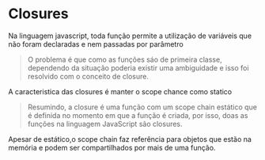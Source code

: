 # Closures

Na linguagem javascript, toda função permite a utilização de variáveis que não foram declaradas e nem passadas por parâmetro

> O problema é que como as funções sáo de primeira classe, dependendo da situação poderia existir uma ambiguidade e isso foi resolvido com o conceito de closure.

A caracteristica das closures é manter o scope chance como statico

> Resumindo, a closure é uma função com um scope chain estático que é definida no momento em que a função é criada, por isso, doas as funções na linguagem JavaScript são closures.

Apesar de estático,o scope chain faz referência para objetos que estão na memória e podem ser compartilhados por mais de uma função.